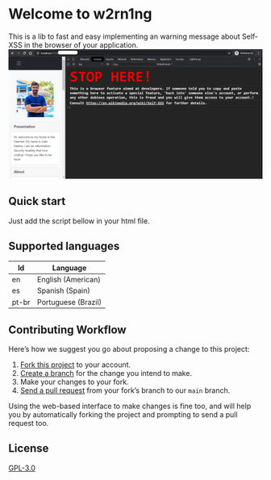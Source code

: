 # Welcome to w2rn1ng
This is a lib to fast and easy implementing an warning message about Self-XSS in the browser of your application.
![Alt text](documentation/how_works.png?raw=true "Working")

## Quick start
Just add the script bellow in your html file.
    <script src="<PATH>/w2rn1ng-min.js"></script>  
    <script>  
      let startApp = new Warning("pt-br")  
      startApp.run()  
    </script>

## Supported languages
| Id| Language|
|--|--|
| en | English (American) |
| es | Spanish (Spain)|
| pt-br | Portuguese (Brazil)

## Contributing Workflow
Here’s how we suggest you go about proposing a change to this project:

1.  [Fork this project](https://help.github.com/articles/fork-a-repo/)  to your account.
2.  [Create a branch](https://help.github.com/articles/creating-and-deleting-branches-within-your-repository)  for the change you intend to make.
3.  Make your changes to your fork.
4.  [Send a pull request](https://help.github.com/articles/using-pull-requests/)  from your fork’s branch to our  `main`  branch.

Using the web-based interface to make changes is fine too, and will help you by automatically forking the project and prompting to send a pull request too.

## License
[GPL-3.0](https://www.gnu.org/licenses/gpl-3.0.en.html)
